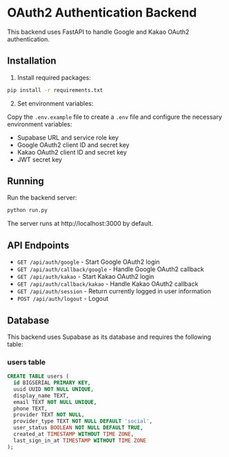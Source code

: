 # OAuth2 Authentication Backend

This backend uses FastAPI to handle Google and Kakao OAuth2 authentication.

## Installation

1. Install required packages:

```bash
pip install -r requirements.txt
```

2. Set environment variables:

Copy the `.env.example` file to create a `.env` file and configure the necessary environment variables:

- Supabase URL and service role key
- Google OAuth2 client ID and secret key
- Kakao OAuth2 client ID and secret key
- JWT secret key

## Running

Run the backend server:

```bash
python run.py
```

The server runs at http://localhost:3000 by default.

## API Endpoints

- `GET /api/auth/google` - Start Google OAuth2 login
- `GET /api/auth/callback/google` - Handle Google OAuth2 callback
- `GET /api/auth/kakao` - Start Kakao OAuth2 login
- `GET /api/auth/callback/kakao` - Handle Kakao OAuth2 callback
- `GET /api/auth/session` - Return currently logged in user information
- `POST /api/auth/logout` - Logout

## Database

This backend uses Supabase as its database and requires the following table:

### users table

```sql
CREATE TABLE users (
  id BIGSERIAL PRIMARY KEY,
  uuid UUID NOT NULL UNIQUE,
  display_name TEXT,
  email TEXT NOT NULL UNIQUE,
  phone TEXT,
  provider TEXT NOT NULL,
  provider_type TEXT NOT NULL DEFAULT 'social',
  user_status BOOLEAN NOT NULL DEFAULT TRUE,
  created_at TIMESTAMP WITHOUT TIME ZONE,
  last_sign_in_at TIMESTAMP WITHOUT TIME ZONE
);
``` 